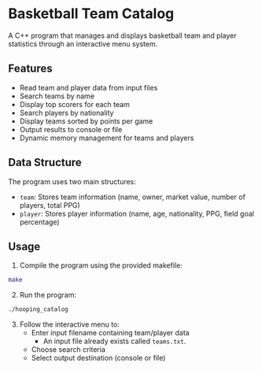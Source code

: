 # Basketball Team Catalog

A C++ program that manages and displays basketball team and player statistics through an interactive menu system.

## Features

- Read team and player data from input files
- Search teams by name
- Display top scorers for each team
- Search players by nationality
- Display teams sorted by points per game
- Output results to console or file
- Dynamic memory management for teams and players

## Data Structure

The program uses two main structures:
- `team`: Stores team information (name, owner, market value, number of players, total PPG)
- `player`: Stores player information (name, age, nationality, PPG, field goal percentage)

## Usage

1. Compile the program using the provided makefile:
```bash
make
```

2. Run the program:
```bash
./hooping_catalog
```

3. Follow the interactive menu to:
   - Enter input filename containing team/player data
     - An input file already exists called `teams.txt`.
   - Choose search criteria
   - Select output destination (console or file)
